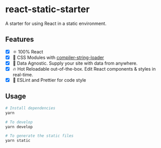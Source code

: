 # react-static-starter

A starter for using React in a static environment.

## Features

- [X] ⚛️ 100% React
- [X] 🚧 CSS Modules with [compiler-string-loader](https://www.npmjs.com/package/compile-string-loader)
- [X] 🎁 Data Agnostic. Supply your site with data from anywhere.
- [X] 🔥 Hot Reloadable out-of-the-box. Edit React components & styles in real-time.
- [X] 💄 ESLint and Prettier for code style

## Usage

```bash
# Install dependencies
yarn

# To develop
yarn develop

# To generate the static files
yarn static
```
